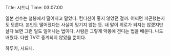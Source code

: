 Title: 시드니
Time: 03:07:00

  

  

일본 선수는 철봉에서 떨어지고 말았다. 컨디션이 좋지 않았던 걸까. 어쩌면 피곤했는지도 모른다. 본인도 떨어졌다는 사실이 믿기지 않는 듯.
내 말이 위로가 되지는 않겠지만 살다 보면 그런 일도 일어나는 법이다. 사람은 그렇게 악몽에 견디는 법을 배운다. 나도 배웠다. 다만 TV로
중계되지 않았을 뿐이다.

  

하루키, 시드니.

  

  

  

  

